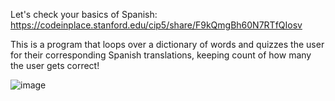 Let's check your basics of Spanish: https://codeinplace.stanford.edu/cip5/share/F9kQmgBh60N7RTfQIosv

This is a program that loops over a dictionary of words and quizzes the user for their corresponding Spanish translations, keeping count of how many the user gets correct!

![image](https://github.com/user-attachments/assets/ef2d628f-bbfa-48ea-9f63-aa1cab9c90b4)
